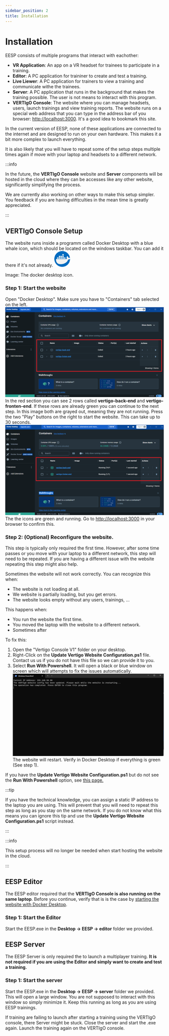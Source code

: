```yaml
---
sidebar_position: 2
title: Installation
---
```



# Installation
EESP consists of multiple programs that interact with eachother:
- **VR Application**: An app on a VR headset for trainees to participate in a training.
- **Editor**: A PC application for traininer to create and test a training.
- **Live Liewer**: A PC application for trainers to view a training and communicate withe the trainees.
- **Server**: A PC application that runs in the background that makes the training possible. The user is not means to interact with this program.
- **VERTIgO Console**: The website where you can manage headsets, users, launch trainings and view training reports. The website runs on a special web address that you can type in the address bar of you browser: [http://localhost:3000](http://localhost:3000). It's a good idea to bookmark this site.


In the current version of EESP, none of these applications are connected to the internet and are designed to run on your own hardware. This makes it a bit more complex to launch everything. 

It is also likely that you will have to repeat some of the setup steps multiple times again if move with your laptop and headsets to a different network.

:::info

In the future, the **VERTIgO Console** website and **Server** components will be hosted in the cloud where they can be accesses like any other website, significantly simplifying the process.

We are currently also working on other ways to make this setup simpler. You feedback if you are having difficulties in the mean time is greatly appreciated.

:::


## VERTIgO Console Setup
The website runs inside a programm called Docker Desktop with a blue whale icon, which should be located on the windows taskbar. You can add it there if it's not already. 
<img src="/img/docker-desktop-icon.png" alt="Docker Desktop Icon" width="50"/>

Image: The docker desktop icon.

### <a name="console-step-1"></a>Step 1: Start the website
Open "Docker Desktop". Make sure you have to "Containers" tab selected on the left.
![Docker Dekstop Off](/img/docker-desktop-off.png)
In the red section you can see 2 rows called **vertigo-back-end** and **vertigo-fronten-end**. If these rows are already green you can continue to the next step. In this image both are grayed out, meaning they are not running. Press the two "Play" buttons on the right to start the website. This can take up to 30 seconds.
![Docker Dekstop On](/img/docker-desktop-on.png)
The the icons are green and running. Go to [http://localhost:3000](http://localhost:3000) in your browser to confirm this.

### Step 2: (Optional) Reconfigure the website.
This step is typically only required the first time. However, after some time passes or you move with your laptop to a different network, this step will need to be repeated. If you are having a different issue with the website repeating this step might also help.

Sometimes the website will not work correctly. You can recognize this when:
- The website is not loading at all.
- We website is partially loading, but you get errors.
- The website looks empty without any users, trainings, ...

This happens when:
- You run the website the first time.
- You moved the laptop with the website to a different network.
- Sometimes after 

To fix this: 
1. Open the "Vertigo Console V1" folder on your desktop.
2. Right-Click on the **Update Vertigo Website Configuration.ps1** file. Contact us us if you do not have this file so we can provide it to you.
3. Select **Run With Powershell**. It will open a black or blue window on screen which will attempts to fix the issues automatically. 
![Docker Dekstop On](/img/update-vertigo-website-configuration.png)
The website will restart. Verify in Docker Desktop if everything is green (See step 1).

If you have the **Update Vertigo Website Configuration.ps1** but do not see the **Run With Powershell** option, see [this page.](/docs/general/troubleshooting/allow-powershell)


:::tip

If you have the technical knowledge, you can assign a static IP address to the laptop you are using. This will prevent that you will need to repeat this step as long as you stay on the same network. 
If you do not know what this means you can ignore this tip and use the **Update Vertigo Website Configuration.ps1** script instead.

:::


:::info

This setup process will no longer be needed when start hosting the website in the cloud.

:::

## EESP Editor
The EESP editor required that the **VERTIgO Console is also running on the same laptop**. Before you continue, verify that is is the case by [starting the website with Docker Desktop](#console-step-1).

### Step 1: Start the Editor
Start the EESP.exe in the **Desktop → EESP → editor** folder we provided.

## EESP Server
The EESP Server is only required the to launch a multiplayer training. **It is not required if you are using the Editor and simply want to create and test a training.**
### Step 1: Start the server
Start the EESP.exe in the **Desktop → EESP → server** folder we provided.
This will open a large window. You are not supposed to interact with this window so simply minimize it.
Keep this running as long as you are using EESP trainings. 

If training are failing to launch after starting a training using the VERTIgO console, there Server might be stuck. Close the server and start the .exe again. Launch the training again on the VERTIgO console.
